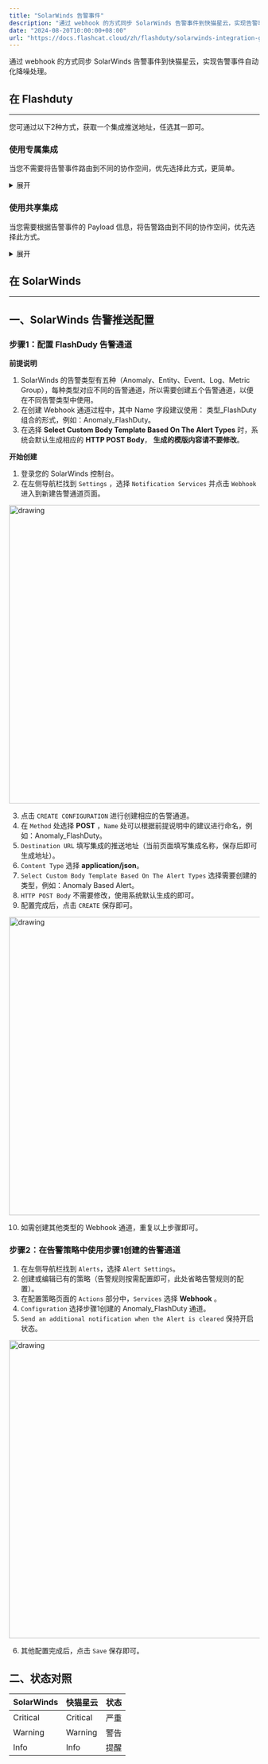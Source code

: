 ```yaml
---
title: "SolarWinds 告警事件"
description: "通过 webhook 的方式同步 SolarWinds 告警事件到快猫星云，实现告警事件自动化降噪处理"
date: "2024-08-20T10:00:00+08:00"
url: "https://docs.flashcat.cloud/zh/flashduty/solarwinds-integration-guide"
---
```


通过 webhook 的方式同步 SolarWinds 告警事件到快猫星云，实现告警事件自动化降噪处理。

## 在 Flashduty
---
您可通过以下2种方式，获取一个集成推送地址，任选其一即可。

### 使用专属集成

当您不需要将告警事件路由到不同的协作空间，优先选择此方式，更简单。

<details>
  <summary>展开</summary>
  
  1. 进入 Flashduty 控制台，选择 **协作空间**，进入某个空间的详情页面
  2. 选择 **集成数据** tab，点击 **添加一个集成**，进入添加集成页面
  3. 选择 **SolarWinds** 集成，点击 **保存**，生成卡片。
  4. 点击生成的卡片，可以查看到 **推送地址**，复制备用，完成。
  
    
</details>

### 使用共享集成

当您需要根据告警事件的 Payload 信息，将告警路由到不同的协作空间，优先选择此方式。

<details>
  <summary>展开</summary>
  
  1. 进入 Flashduty 控制台，选择 **集成中心=>告警事件**，进入集成选择页面。
  2. 选择 **SolarWinds** 集成：
        - **集成名称**：为当前集成定义一个名称。
  3. 点击 **保存** 后，复制当前页面的新生成的 **推送地址** 备用。
  4. 点击 **创建路由**，为集成配置路由规则。您可以按条件匹配不同的告警到不同的协作空间，也可以直接设置默认协作空间作为兜底，后续再按需调整。
  5. 完成。
    
</details>



## 在 SolarWinds
---

<div class="md-block">

## 一、SolarWinds 告警推送配置

### 步骤1：配置 FlashDudy 告警通道

**前提说明**
1. SolarWinds 的告警类型有五种（Anomaly、Entity、Event、Log、Metric Group），每种类型对应不同的告警通道，所以需要创建五个告警通道，以便在不同告警类型中使用。
2. 在创建 Webhook 通道过程中，其中 Name 字段建议使用： 类型_FlashDuty 组合的形式，例如：Anomaly_FlashDuty。
3. 在选择 **Select Custom Body Template Based On The Alert Types** 时，系统会默认生成相应的 **HTTP POST Body**， **生成的模版内容请不要修改**。

**开始创建**
1. 登录您的 SolarWinds 控制台。
2. 在左侧导航栏找到 `Settings` ，选择 `Notification Services` 并点击 `Webhook` 进入到新建告警通道页面。

<img alt="drawing" width="600" src="https://download.flashcat.cloud/flashduty/doc/sw-1.png" />

3. 点击 `CREATE CONFIGURATION` 进行创建相应的告警通道。
4. 在 `Method` 处选择 **POST** ，`Name` 处可以根据前提说明中的建议进行命名，例如：Anomaly_FlashDuty。
5. `Destination URL` 填写集成的推送地址（当前页面填写集成名称，保存后即可生成地址）。
6. `Content Type` 选择 **application/json**。
7. `Select Custom Body Template Based On The Alert Types` 选择需要创建的类型，例如：Anomaly Based Alert。
8. `HTTP POST Body` 不需要修改，使用系统默认生成的即可。
9. 配置完成后，点击 `CREATE` 保存即可。

<img alt="drawing" width="600" src="https://download.flashcat.cloud/flashduty/doc/sw-2.png" />

10. 如需创建其他类型的 Webhook 通道，重复以上步骤即可。 

### 步骤2：在告警策略中使用步骤1创建的告警通道

1. 在左侧导航栏找到 `Alerts`，选择 `Alert Settings`。
2. 创建或编辑已有的策略（告警规则按需配置即可，此处省略告警规则的配置）。
3. 在配置策略页面的 `Actions` 部分中，`Services` 选择 **Webhook** 。
4. `Configuration` 选择步骤1创建的 Anomaly_FlashDuty 通道。
5. `Send an additional notification when the Alert is cleared` 保持开启状态。

<img alt="drawing" width="600" src="https://download.flashcat.cloud/flashduty/doc/sw-4.png" />

6. 其他配置完成后，点击 `Save` 保存即可。

</dev>

## 二、状态对照

<div class="md-block">

|SolarWinds|快猫星云|状态|
|---|---|---|
|Critical|Critical|严重|
|Warning|Warning|警告|
|Info|Info|提醒|

</div>
